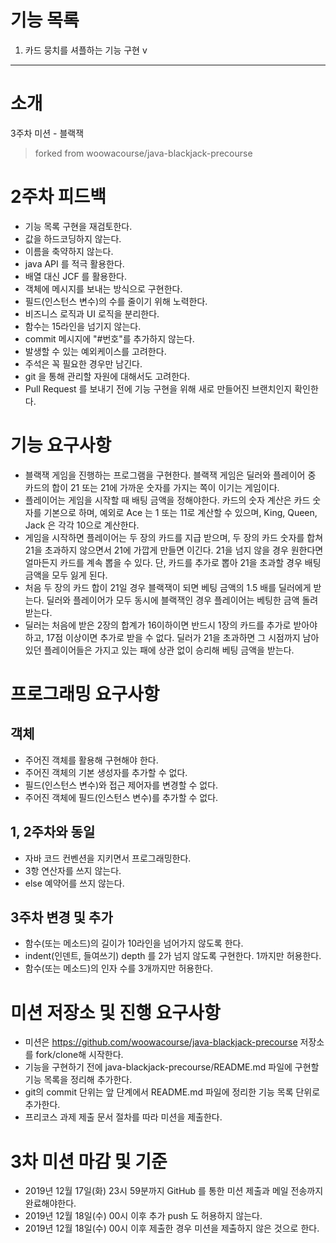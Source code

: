 # 기능 목록
1. 카드 뭉치를 셔플하는 기능 구현 v

------
# 소개
3주차 미션 - 블랙잭
> forked from woowacourse/java-blackjack-precourse

# 2주차 피드백
 - 기능 목록 구현을 재검토한다.
 - 값을 하드코딩하지 않는다.
 - 이름을 축약하지 않는다.
 - java API 를 적극 활용한다.
 - 배열 대신 JCF 를 활용한다.
 - 객체에 메시지를 보내는 방식으로 구현한다.
 - 필드(인스턴스 변수)의 수를 줄이기 위해 노력한다.
 - 비즈니스 로직과 UI 로직을 분리한다.
 - 함수는 15라인을 넘기지 않는다.
 - commit 메시지에 "#번호"를 추가하지 않는다.
 - 발생할 수 있는 예외케이스를 고려한다.
 - 주석은 꼭 필요한 경우만 남긴다.
 - git 을 통해 관리할 자원에 대해서도 고려한다.
 - Pull Request 를 보내기 전에 기능 구현을 위해 새로 만들어진 브랜치인지 확인한다.

# 기능 요구사항
 - 블랙잭 게임을 진행하는 프로그램을 구현한다. 블랙잭 게임은 딜러와 플레이어 중 카드의 합이 21 또는 21에 가까운 숫자를 가지는 쪽이 이기는 게임이다.
 - 플레이어는 게임을 시작할 때 배팅 금액을 정해야한다. 카드의 숫자 계산은 카드 숫자를 기본으로 하며, 예외로 Ace 는 1 또는 11로 계산할 수 있으며, King, Queen, Jack 은 각각 10으로 계산한다.
 - 게임을 시작하면 플레이어는 두 장의 카드를 지급 받으며, 두 장의 카드 숫자를 합쳐 21을 초과하지 않으면서 21에 가깝게 만들면 이긴다. 21을 넘지 않을 경우 원한다면 얼마든지 카드를 계속 뽑을 수 있다. 단, 카드를 추가로 뽑아 21을 초과할 경우 배팅 금액을 모두 잃게 된다.
 - 처음 두 장의 카드 합이 21일 경우 블랙잭이 되면 베팅 금액의 1.5 배를 딜러에게 받는다. 딜러와 플레이어가 모두 동시에 블랙잭인 경우 플레이어는 베팅한 금액 돌려받는다.
 - 딜러는 처음에 받은 2장의 합계가 16이하이면 반드시 1장의 카드를 추가로 받아야 하고, 17점 이상이면 추가로 받을 수 없다. 딜러가 21을 초과하면 그 시점까지 남아 있던 플레이어들은 가지고 있는 패에 상관 없이 승리해 베팅 금액을 받는다. 

# 프로그래밍 요구사항
## 객체
 - 주어진 객체를 활용해 구현해야 한다.
 - 주어진 객체의 기본 생성자를 추가할 수 없다.
 - 필드(인스턴스 변수)와 접근 제어자를 변경할 수 없다.
 - 주어진 객체에 필드(인스턴스 변수)를 추가할 수 없다.

## 1, 2주차와 동일
 - 자바 코드 컨벤션을 지키면서 프로그래밍한다.
 - 3항 연산자를 쓰지 않는다.
 - else 예약어를 쓰지 않는다. 
 
## 3주차 변경 및 추가
 - 함수(또는 메소드)의 길이가 10라인을 넘어가지 않도록 한다.
 - indent(인덴트, 들여쓰기) depth 를 2가 넘지 않도록 구현한다. 1까지만 허용한다.
 - 함수(또는 메소드)의 인자 수를 3개까지만 허용한다.

# 미션 저장소 및 진행 요구사항
 - 미션은 https://github.com/woowacourse/java-blackjack-precourse 저장소를 fork/clone해 시작한다.
 - 기능을 구현하기 전에 java-blackjack-precourse/README.md 파일에 구현할 기능 목록을 정리해 추가한다.
 - git의 commit 단위는 앞 단계에서 README.md 파일에 정리한 기능 목록 단위로 추가한다.
 - 프리코스 과제 제출 문서 절차를 따라 미션을 제출한다.

# 3차 미션 마감 및 기준
 - 2019년 12월 17일(화) 23시 59분까지 GitHub 를 통한 미션 제출과 메일 전송까지 완료해야한다.
 - 2019년 12월 18일(수) 00시 이후 추가 push 도 허용하지 않는다.
 - 2019년 12월 18일(수) 00시 이후 제출한 경우 미션을 제출하지 않은 것으로 한다.
